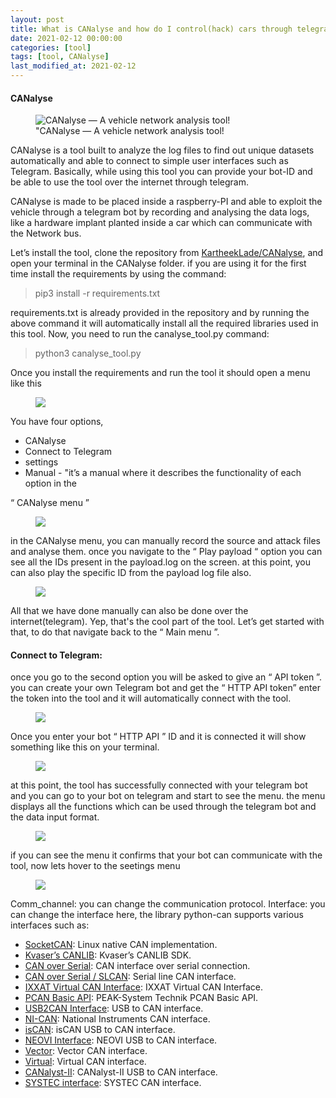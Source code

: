 ```yaml
---
layout: post
title: What is CANalyse and how do I control(hack) cars through telegram? (Part — 1)
date: 2021-02-12 00:00:00
categories: [tool]
tags: [tool, CANalyse]
last_modified_at: 2021-02-12
---
```


#### CANalyse

<figure>
  <img src="assets\img\blogs\2021-02-12\CANalyse_cover.webp" 
  alt="CANalyse — A vehicle network analysis tool!">
  <figcaption>"CANalyse — A vehicle network analysis tool!</figcaption>
</figure>


CANalyse is a tool built to analyze the log files to find out unique datasets automatically and able to connect to simple user interfaces such as Telegram. Basically, while using this tool you can provide your bot-ID and be able to use the tool over the internet through telegram.

CANalyse is made to be placed inside a raspberry-PI and able to exploit the vehicle through a telegram bot by recording and analysing the data logs, like a hardware implant planted inside a car which can communicate with the Network bus.

Let’s install the tool, clone the repository from [KartheekLade/CANalyse](https://github.com/KartheekLade/CANalyse), and open your terminal in the CANalyse folder. if you are using it for the first time install the requirements by using the command:

> pip3 install -r requirements.txt

requirements.txt is already provided in the repository and by running the above command it will automatically install all the required libraries used in this tool. Now, you need to run the canalyse_tool.py command:

> python3 canalyse_tool.py

Once you install the requirements and run the tool it should open a menu like this

<figure>
  <img src="assets\img\blogs\2021-02-12\starting the tool.gif">
</figure>

You have four options,

* CANalyse
* Connect to Telegram
* settings
* Manual - "it’s a manual where it describes the functionality of each option in the


“ CANalyse menu ”

<figure>
  <img src="assets\img\blogs\2021-02-12\CANalyse options.webp">
</figure>

in the CANalyse menu, you can manually record the source and attack files and analyse them. once you navigate to the “ Play payload “ option you can see all the IDs present in the payload.log on the screen. at this point, you can also play the specific ID from the payload log file also.


<figure>
  <img src="assets\img\blogs\2021-02-12\payload play options.webp">
</figure>

All that we have done manually can also be done over the internet(telegram). Yep, that's the cool part of the tool. Let’s get started with that, to do that navigate back to the “ Main menu ”.

#### Connect to Telegram:

once you go to the second option you will be asked to give an “ API token ”. you can create your own Telegram bot and get the “ HTTP API token” enter the token into the tool and it will automatically connect with the tool.


<figure>
  <img src="assets\img\blogs\2021-02-12\Telegram API token.webp">
</figure>

Once you enter your bot “ HTTP API ” ID and it is connected it will show something like this on your terminal.

<figure>
  <img src="assets\img\blogs\2021-02-12\bot connection with tool.webp">
</figure>

at this point, the tool has successfully connected with your telegram bot and you can go to your bot on telegram and start to see the menu. the menu displays all the functions which can be used through the telegram bot and the data input format.

<figure>
  <img src="assets\img\blogs\2021-02-12\response on telegram.webp">
</figure>

if you can see the menu it confirms that your bot can communicate with the tool, now lets hover to the seetings menu


<figure>
  <img src="assets\img\blogs\2021-02-12\CANalyse settings.webp">
</figure>

Comm_channel: you can change the communication protocol.
Interface: you can change the interface here, the library python-can supports various interfaces such as:



- [SocketCAN](https://python-can.readthedocs.io/en/stable/interfaces.html#socketcan): Linux native CAN implementation.
- [Kvaser’s CANLIB](https://python-can.readthedocs.io/en/stable/interfaces.html#kvaser): Kvaser’s CANLIB SDK.
- [CAN over Serial](https://python-can.readthedocs.io/en/stable/interfaces.html#can-serial): CAN interface over serial connection.
- [CAN over Serial / SLCAN](https://python-can.readthedocs.io/en/stable/interfaces.html#slcan): Serial line CAN interface.
- [IXXAT Virtual CAN Interface](https://python-can.readthedocs.io/en/stable/interfaces.html#ixxat): IXXAT Virtual CAN Interface.
- [PCAN Basic API](https://python-can.readthedocs.io/en/stable/interfaces.html#pcan-basic-api): PEAK-System Technik PCAN Basic API.
- [USB2CAN Interface](https://python-can.readthedocs.io/en/stable/interfaces.html#usb2can): USB to CAN interface.
- [NI-CAN](https://python-can.readthedocs.io/en/stable/interfaces.html#ni-can): National Instruments CAN interface.
- [isCAN](https://python-can.readthedocs.io/en/stable/interfaces.html#iscan): isCAN USB to CAN interface.
- [NEOVI Interface](https://python-can.readthedocs.io/en/stable/interfaces.html#neovi): NEOVI USB to CAN interface.
- [Vector](https://python-can.readthedocs.io/en/stable/interfaces.html#vector): Vector CAN interface.
- [Virtual](https://python-can.readthedocs.io/en/stable/interfaces.html#virtual): Virtual CAN interface.
- [CANalyst-II](https://python-can.readthedocs.io/en/stable/interfaces.html#canalyst-ii): CANalyst-II USB to CAN interface.
- [SYSTEC interface](https://python-can.readthedocs.io/en/stable/interfaces.html#systec): SYSTEC CAN interface.
